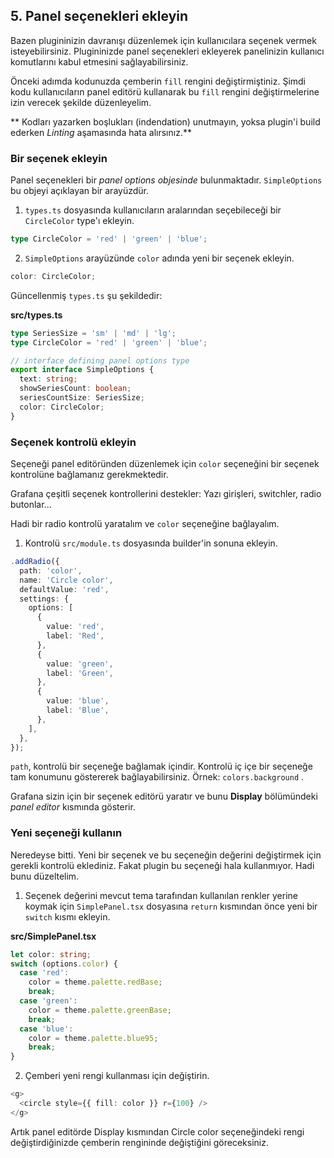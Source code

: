 ## 5. Panel seçenekleri ekleyin

Bazen plugininizin davranışı düzenlemek için kullanıcılara seçenek vermek isteyebilirsiniz. Plugininizde panel seçenekleri ekleyerek panelinizin kullanıcı komutlarını kabul etmesini sağlayabilirsiniz.

Önceki adımda kodunuzda çemberin `fill` rengini değiştirmiştiniz. Şimdi kodu kullanıcıların panel editörü kullanarak bu `fill` rengini değiştirmelerine izin verecek şekilde düzenleyelim.

** Kodları yazarken boşlukları (indendation) unutmayın, yoksa plugin'i build ederken *Linting* aşamasında hata alırsınız.**

### Bir seçenek ekleyin

Panel seçenekleri bir *panel options objesinde* bulunmaktadır. `SimpleOptions` bu objeyi açıklayan bir arayüzdür.

1. `types.ts` dosyasında kullanıcıların aralarından seçebileceği bir `CircleColor` type'ı ekleyin.

```typescript
type CircleColor = 'red' | 'green' | 'blue';
```
2. `SimpleOptions` arayüzünde `color` adında yeni bir seçenek ekleyin.

```typescript
color: CircleColor;
```

Güncellenmiş `types.ts` şu şekildedir:

**src/types.ts**

```typescript
type SeriesSize = 'sm' | 'md' | 'lg';
type CircleColor = 'red' | 'green' | 'blue';

// interface defining panel options type
export interface SimpleOptions {
  text: string;
  showSeriesCount: boolean;
  seriesCountSize: SeriesSize;
  color: CircleColor;
}
```

### Seçenek kontrolü ekleyin

Seçeneği panel editöründen düzenlemek için `color` seçeneğini bir seçenek kontrolüne bağlamanız gerekmektedir.

Grafana çeşitli seçenek kontrollerini destekler: Yazı girişleri, switchler, radio butonlar...

Hadi bir radio kontrolü yaratalım ve `color` seçeneğine bağlayalım.

1. Kontrolü `src/module.ts` dosyasında builder'in sonuna ekleyin.

```typescript
.addRadio({
  path: 'color',
  name: 'Circle color',
  defaultValue: 'red',
  settings: {
    options: [
      {
        value: 'red',
        label: 'Red',
      },
      {
        value: 'green',
        label: 'Green',
      },
      {
        value: 'blue',
        label: 'Blue',
      },
    ],
  },
});
```

`path`, kontrolü bir seçeneğe bağlamak içindir. Kontrolü iç içe bir seçeneğe tam konumunu göstererek bağlayabilirsiniz. Örnek: `colors.background` .

Grafana sizin için bir seçenek editörü yaratır ve bunu **Display** bölümündeki *panel editor* kısmında gösterir.

### Yeni seçeneği kullanın

Neredeyse bitti. Yeni bir seçenek ve bu seçeneğin değerini değiştirmek için gerekli kontrolü eklediniz. Fakat plugin bu seçeneği hala kullanmıyor. Hadi bunu düzeltelim.

1. Seçenek değerini mevcut tema tarafından kullanılan renkler yerine koymak için `SimplePanel.tsx` dosyasına `return` kısmından önce yeni bir `switch` kısmı ekleyin.

**src/SimplePanel.tsx**

```typescript
let color: string;
switch (options.color) {
  case 'red':
    color = theme.palette.redBase;
    break;
  case 'green':
    color = theme.palette.greenBase;
    break;
  case 'blue':
    color = theme.palette.blue95;
    break;
}
```

2. Çemberi yeni rengi kullanması için değiştirin.

```typescript
<g>
  <circle style={{ fill: color }} r={100} />
</g>
```

Artık panel editörde Display kısmından Circle color seçeneğindeki rengi değiştirdiğinizde çemberin rengininde değiştiğini göreceksiniz. 